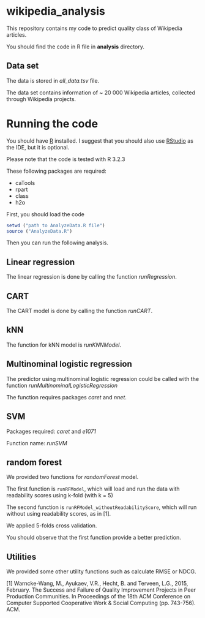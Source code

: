 # wikipedia_analysis

This repository contains my code to predict quality class of Wikipedia articles.

You should find the code in R file in **analysis** directory.

## Data set

The data is stored in *all_data.tsv* file.

The data set contains information of ~ 20 000 Wikipedia articles, collected through Wikipedia projects.

# Running the code

You should have [R](https://www.r-project.org) installed. I suggest that you should also use [RStudio](https://www.rstudio.com) as the IDE, but it is optional.

Please note that the code is tested with R 3.2.3

These following packages are required:

- caTools
- rpart
- class
- h2o


First, you should load the code


```r
setwd ("path to AnalyzeData.R file")
source ("AnalyzeData.R")
```

Then you can run the following analysis.

## Linear regression

The linear regression is done by calling the function *runRegression*. 

## CART

The CART model is done by calling the function *runCART*. 

## kNN

The function for kNN model is *runKNNModel*.

## Multinominal logistic regression

The predictor using multinominal logistic regression could be called with the function *runMultinominalLogisticRegression*

The function requires packages *caret* and *nnet*.

## SVM

Packages required: *caret* and *e1071*

Function name: *runSVM*

## random forest

We provided two functions for *randomForest* model.

The first function is ``runRFModel``, which will load and run the data with readability scores using k-fold (with k = 5)

The second function is ``runRFModel_withoutReadabilityScore``, which will run without using readability scores, as in [1].

We applied 5-folds cross validation.

You should observe that the first function provide a better prediction.

## Utilities

We provided some other utility functions such as calculate RMSE or NDCG.

[1] Warncke-Wang, M., Ayukaev, V.R., Hecht, B. and Terveen, L.G., 2015, February. The Success and Failure of Quality Improvement Projects in Peer Production Communities. In Proceedings of the 18th ACM Conference on Computer Supported Cooperative Work & Social Computing (pp. 743-756). ACM.


